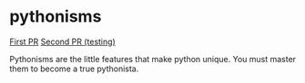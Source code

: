 # pythonisms

[First PR](https://github.com/LeeThomas13/pythonisms/pull/1)
[Second PR (testing)](https://github.com/LeeThomas13/pythonisms/pull/2)

Pythonisms are the little features that make python unique. You must master them to become a true pythonista.